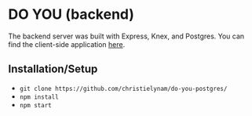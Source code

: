# DO YOU (backend)

The backend server was built with Express, Knex, and Postgres.
You can find the client-side application [here](https://github.com/christielynam/do-you).

## Installation/Setup

  - `git clone https://github.com/christielynam/do-you-postgres/`
  - `npm install`
  - `npm start`
 
